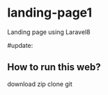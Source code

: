 # landing-page1
 Landing page using Laravel8
 
#update:
## How to run this web?
download zip clone git

